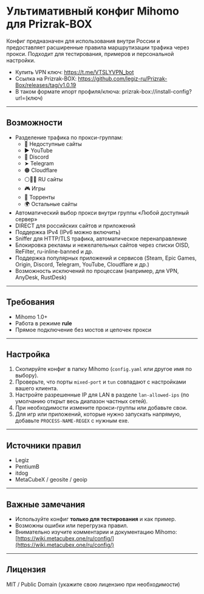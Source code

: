 # Ультимативный конфиг Mihomo для Prizrak-BOX 

Конфиг предназначен для использования внутри России и предоставляет расширенные правила маршрутизации трафика через прокси. Подходит для тестирования, примеров и персональной настройки. 
- Купить VPN ключ: https://t.me/VTSLYVPN_bot
- Ссылка на Prizrak-BOX: https://github.com/legiz-ru/Prizrak-Box/releases/tag/v1.0.19
- В таком формате ипорт профиля/ключа: prizrak-box://install-config?url=(ключ)
---

## Возможности
- Разделение трафика по прокси-группам:
  - 🚫 Недоступные сайты
  - ▶️ YouTube
  - 💬 Discord
  - ➤ Telegram
  - 🟠 Cloudflare
  - ⚪🔵🔴 RU сайты
  - 🎮 Игры
  - 🔗 Торренты
  - 🌍 Остальные сайты
- Автоматический выбор прокси внутри группы «Любой доступный сервер»
- DIRECT для российских сайтов и приложений
- Поддержка IPv4 (IPv6 можно включить)
- Sniffer для HTTP/TLS трафика, автоматическое перенаправление
- Блокировка рекламы и нежелательных сайтов через списки OISD, ReFilter, ru-inline-banned и др.
- Поддержка популярных приложений и сервисов (Steam, Epic Games, Origin, Discord, Telegram, YouTube, Cloudflare и др.)
- Возможность исключений по процессам (например, для VPN, AnyDesk, RustDesk)

---

## Требования

- Mihomo 1.0+  
- Работа в режиме **rule**  
- Прямое подключение без мостов и цепочек прокси

---

## Настройка

1. Скопируйте конфиг в папку Mihomo (`config.yaml` или другое имя по выбору).  
2. Проверьте, что порты `mixed-port` и `tun` совпадают с настройками вашего клиента.  
3. Настройте разрешенные IP для LAN в разделе `lan-allowed-ips` (по умолчанию открыт весь диапазон частных сетей).  
4. При необходимости измените прокси-группы или добавьте свои.  
5. Для игр или приложений, которые нужно запускать напрямую, добавьте `PROCESS-NAME-REGEX` с нужным exe.

---

## Источники правил

- Legiz  
- PentiumB  
- itdog  
- MetaCubeX / geosite / geoip  

---

## Важные замечания

- Используйте конфиг **только для тестирования** и как пример.  
- Возможны ошибки или перегрузка правил.  
- Внимательно изучите комментарии и документацию Mihomo: [https://wiki.metacubex.one/ru/config/](https://wiki.metacubex.one/ru/config/)  

---

## Лицензия

MIT / Public Domain (укажите свою лицензию при необходимости)
